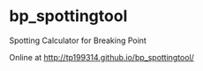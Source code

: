 bp_spottingtool
===============

Spotting Calculator for Breaking Point

Online at http://tp199314.github.io/bp_spottingtool/
